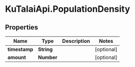 # KuTalaiApi.PopulationDensity

## Properties

Name | Type | Description | Notes
------------ | ------------- | ------------- | -------------
**timestamp** | **String** |  | [optional] 
**amount** | **Number** |  | [optional] 


